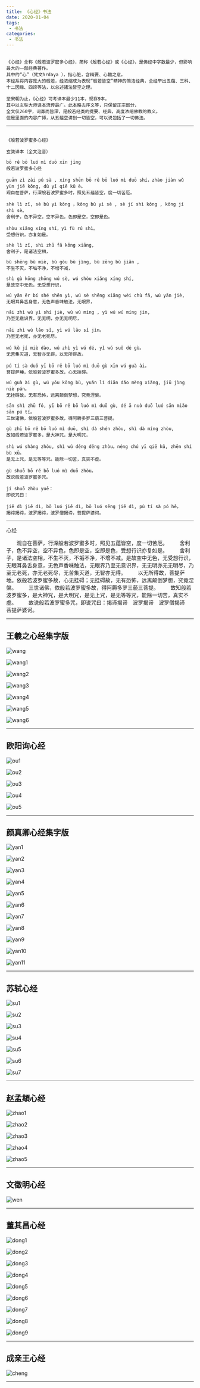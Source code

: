 ```yaml
---
title: 《心经》书法
date: 2020-01-04
tags:
 - 书法
categories:
 - 书法
---
```


<Boxx/>

```

《心经》全称《般若波罗密多心经》，简称《般若心经》或《心经》，是佛经中字数最少，但影响最大的一部经典著作。
其中的“心”（梵文hrdaya ），指心脏，含精要、心髓之意。
本经系将内容庞大的般若，经浓缩成为表现“般若皆空”精神的简洁经典，全经举出五蕴、三科、十二因缘、四谛等法，以总述诸法皆空之理。

至宋朝为止，《心经》可考译本最少11本，现存9本。
其中以玄奘大师译本流传最广。此本略去序文等，只保留正宗部分，
全文仅260字，词寡而旨深，是般若经类的提要、经典，高度浓缩佛教的教义。
但是里面的内容广博，从五蕴空讲到一切皆空，可以说包括了一切佛法。

```

---

```

《般若波罗蜜多心经》

玄奘译本（全文注音）

bō rě bō luó mì duō xīn jīng
般若波罗蜜多心经

guān zì zài pú sà , xíng shēn bō rě bō luó mì duō shí，zhào jiàn wǔ yùn jiē kōng, dù yī qiē kǔ è。
观自在菩萨，行深般若波罗蜜多时，照见五蕴皆空，度一切苦厄。

shè lì zǐ, sè bù yì kōng ，kōng bù yì sè , sè jí shì kōng , kōng jí shì sè。
舍利子，色不异空，空不异色，色即是空，空即是色。

shòu xiǎng xíng shí，yì fù rú shì。
受想行识，亦复如是。

shè lì zǐ, shì zhū fǎ kōng xiāng,
舍利子，是诸法空相，

bù shēng bù miè, bù gòu bù jìng, bù zēng bù jiǎn ,
不生不灭，不垢不净，不增不减，

shì gù kōng zhōng wú sè, wú shòu xiǎng xíng shí,
是故空中无色，无受想行识，

wú yǎn ěr bí shé shēn yì, wú sè shēng xiāng wèi chù fǎ, wú yǎn jiè,
无眼耳鼻舌身意，无色声香味触法，无眼界，

nǎi zhì wú yì shí jiè, wú wú míng , yì wú wú míng jìn,
乃至无意识界，无无明，亦无无明尽，

nǎi zhì wú lǎo sǐ, yì wú lǎo sǐ jìn。
乃至无老死，亦无老死尽。

wú kǔ jí miè dào, wú zhì yì wú dé, yǐ wú suǒ dé gù。
无苦集灭道，无智亦无得，以无所得故。

pú tí sà duǒ yī bō rě bō luó mì duō gù xīn wú guà ài。
菩提萨埵，依般若波罗蜜多故，心无挂碍。

wú guà ài gù, wú yǒu kǒng bù, yuǎn lí diān dǎo mèng xiǎng, jiū jìng niè pán。
无挂碍故，无有恐怖，远离颠倒梦想，究竟涅槃。

sān shì zhū fó, yī bō rě bō luó mì duō gù, dé ā nuò duō luó sān miǎo sān pú tí。
三世诸佛，依般若波罗蜜多故，得阿耨多罗三藐三菩提。

gù zhī bō rě bō luó mì duō, shì dà shén zhòu, shì dà míng zhòu,
故知般若波罗蜜多，是大神咒，是大明咒，

shì wú shàng zhòu, shì wú děng děng zhòu。néng chú yī qiē kǔ, zhēn shí bù xū。
是无上咒，是无等等咒。能除一切苦，真实不虚。

gù shuō bō rě bō luó mì duō zhòu。
故说般若波罗蜜多咒。

jí shuō zhòu yuē：
即说咒曰：

jiē dì jiē dì, bō luó jiē dì, bō luó sēng jiē dì, pú tí sà pó hē。
揭谛揭谛，波罗揭谛，波罗僧揭谛，菩提萨婆诃。

```

---

心经

　　观自在菩萨，行深般若波罗蜜多时，照见五蕴皆空，度一切苦厄。
　　舍利子，色不异空，空不异色，色即是空，空即是色，受想行识亦复如是。
　　舍利子，是诸法空相，不生不灭，不垢不净，不增不减。是故空中无色，无受想行识，无眼耳鼻舌身意，无色声香味触法，无眼界乃至无意识界，无无明亦无无明尽，乃至无老死，亦无老死尽，无苦集灭道，无智亦无得。
　　以无所得故，菩提萨埵。依般若波罗蜜多故，心无挂碍；无挂碍故，无有恐怖，远离颠倒梦想，究竟涅槃。
　　三世诸佛，依般若波罗蜜多故，得阿耨多罗三藐三菩提。
　　故知般若波罗蜜多，是大神咒，是大明咒，是无上咒，是无等等咒，能除一切苦，真实不虚。
　　故说般若波罗蜜多咒，即说咒曰：揭谛揭谛　波罗揭谛　波罗僧揭谛　菩提萨婆诃。

---

## 王羲之心经集字版

![wang]( https://gitcode.net/xu180/document/-/raw/master/imgs/shufa/xinjing/wang.jpg )

![wang1]( https://gitcode.net/xu180/document/-/raw/master/imgs/shufa/xinjing/wang1.jpg )

![wang2]( https://gitcode.net/xu180/document/-/raw/master/imgs/shufa/xinjing/wang2.jpg )

![wang3]( https://gitcode.net/xu180/document/-/raw/master/imgs/shufa/xinjing/wang3.jpg )

![wang4]( https://gitcode.net/xu180/document/-/raw/master/imgs/shufa/xinjing/wang4.jpg )

![wang5]( https://gitcode.net/xu180/document/-/raw/master/imgs/shufa/xinjing/wang5.jpg )

![wang6]( https://gitcode.net/xu180/document/-/raw/master/imgs/shufa/xinjing/wang6.jpg )

---

## 欧阳询心经

![ou1]( https://gitcode.net/xu180/document/-/raw/master/imgs/shufa/xinjing/ou1.jpg )

![ou2]( https://gitcode.net/xu180/document/-/raw/master/imgs/shufa/xinjing/ou2.jpg )

![ou3]( https://gitcode.net/xu180/document/-/raw/master/imgs/shufa/xinjing/ou3.jpg )

![ou4]( https://gitcode.net/xu180/document/-/raw/master/imgs/shufa/xinjing/ou4.jpg )

![ou5]( https://gitcode.net/xu180/document/-/raw/master/imgs/shufa/xinjing/ou5.jpg )

---

## 颜真卿心经集字版

![yan1]( https://gitcode.net/xu180/document/-/raw/master/imgs/shufa/xinjing/yan1.jpg )

![yan2]( https://gitcode.net/xu180/document/-/raw/master/imgs/shufa/xinjing/yan2.jpg )

![yan3]( https://gitcode.net/xu180/document/-/raw/master/imgs/shufa/xinjing/yan3.jpg )

![yan4]( https://gitcode.net/xu180/document/-/raw/master/imgs/shufa/xinjing/yan4.jpg )

![yan5]( https://gitcode.net/xu180/document/-/raw/master/imgs/shufa/xinjing/yan5.jpg )

![yan6]( https://gitcode.net/xu180/document/-/raw/master/imgs/shufa/xinjing/yan6.jpg )

![yan7]( https://gitcode.net/xu180/document/-/raw/master/imgs/shufa/xinjing/yan7.jpg )

![yan8]( https://gitcode.net/xu180/document/-/raw/master/imgs/shufa/xinjing/yan8.jpg )

![yan9]( https://gitcode.net/xu180/document/-/raw/master/imgs/shufa/xinjing/yan9.jpg )

![yan10]( https://gitcode.net/xu180/document/-/raw/master/imgs/shufa/xinjing/yan10.jpg )

![yan11]( https://gitcode.net/xu180/document/-/raw/master/imgs/shufa/xinjing/yan11.jpg )

---

## 苏轼心经

![su1]( https://gitcode.net/xu180/document/-/raw/master/imgs/shufa/xinjing/su1.jpg )

![su2]( https://gitcode.net/xu180/document/-/raw/master/imgs/shufa/xinjing/su2.jpg )

![su3]( https://gitcode.net/xu180/document/-/raw/master/imgs/shufa/xinjing/su3.jpg )

![su4]( https://gitcode.net/xu180/document/-/raw/master/imgs/shufa/xinjing/su4.jpg )

![su5]( https://gitcode.net/xu180/document/-/raw/master/imgs/shufa/xinjing/su5.jpg )

![su6]( https://gitcode.net/xu180/document/-/raw/master/imgs/shufa/xinjing/su6.jpg )

![su7]( https://gitcode.net/xu180/document/-/raw/master/imgs/shufa/xinjing/su7.jpg )

---

## 赵孟頫心经

![zhao1]( https://gitcode.net/xu180/document/-/raw/master/imgs/shufa/xinjing/zhao1.jpg )

![zhao2]( https://gitcode.net/xu180/document/-/raw/master/imgs/shufa/xinjing/zhao2.jpg )

![zhao3]( https://gitcode.net/xu180/document/-/raw/master/imgs/shufa/xinjing/zhao3.jpg )

![zhao4]( https://gitcode.net/xu180/document/-/raw/master/imgs/shufa/xinjing/zhao4.jpg )

![zhao5]( https://gitcode.net/xu180/document/-/raw/master/imgs/shufa/xinjing/zhao5.jpg )

---

## 文徵明心经

![wen]( https://gitcode.net/xu180/document/-/raw/master/imgs/shufa/xinjing/wen.jpg )

---

## 董其昌心经

![dong1]( https://gitcode.net/xu180/document/-/raw/master/imgs/shufa/xinjing/dong1.jpg )

![dong2]( https://gitcode.net/xu180/document/-/raw/master/imgs/shufa/xinjing/dong2.jpg )

![dong3]( https://gitcode.net/xu180/document/-/raw/master/imgs/shufa/xinjing/dong3.jpg )

![dong4]( https://gitcode.net/xu180/document/-/raw/master/imgs/shufa/xinjing/dong4.jpg )

![dong5]( https://gitcode.net/xu180/document/-/raw/master/imgs/shufa/xinjing/dong5.jpg )

![dong6]( https://gitcode.net/xu180/document/-/raw/master/imgs/shufa/xinjing/dong6.jpg )

![dong7]( https://gitcode.net/xu180/document/-/raw/master/imgs/shufa/xinjing/dong7.jpg )

![dong8]( https://gitcode.net/xu180/document/-/raw/master/imgs/shufa/xinjing/dong8.jpg )

![dong9]( https://gitcode.net/xu180/document/-/raw/master/imgs/shufa/xinjing/dong9.jpg )

---

## 成亲王心经

![cheng]( https://gitcode.net/xu180/document/-/raw/master/imgs/shufa/xinjing/cheng.jpg )


---
